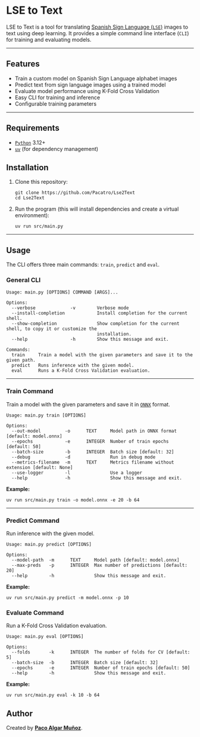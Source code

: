 # LSE to Text

LSE to Text is a tool for translating [Spanish Sign Language (`LSE`)](https://en.wikipedia.org/wiki/Spanish_Sign_Language) images to text using deep learning. It provides a simple command line interface (`CLI`) for training and evaluating models.

---

## Features

- Train a custom model on Spanish Sign Language alphabet images
- Predict text from sign language images using a trained model
- Evaluate model performance using K-Fold Cross Validation
- Easy CLI for training and inference
- Configurable training parameters

---

## Requirements

- [`Python`](https://www.python.org/) 3.12+
- [`uv`](https://docs.astral.sh/uv/) (for dependency management)

## Installation

1. Clone this repository:

   ```terminal
   git clone https://github.com/Pacatro/Lse2Text
   cd Lse2Text
   ```

2. Run the program (this will install dependencies and create a virtual environment):

   ```terminal
   uv run src/main.py
   ```

---

## Usage

The CLI offers three main commands: `train`, `predict` and `eval`.

### General CLI

```terminal
Usage: main.py [OPTIONS] COMMAND [ARGS]...

Options:
  --verbose             -v        Verbose mode
  --install-completion            Install completion for the current shell.
  --show-completion               Show completion for the current shell, to copy it or customize the
                                  installation.
  --help                -h        Show this message and exit.

Commands:
  train     Train a model with the given parameters and save it to the given path.
  predict   Runs inference with the given model.
  eval      Runs a K-Fold Cross Validation evaluation.
```

---

### Train Command

Train a model with the given parameters and save it in [`ONNX`](https://onnx.ai/) format.

```terminal
Usage: main.py train [OPTIONS]

Options:
  --out-model         -o      TEXT     Model path in ONNX format [default: model.onnx]
  --epochs            -e      INTEGER  Number of train epochs [default: 50]
  --batch-size        -b      INTEGER  Batch size [default: 32]
  --debug             -d               Run in debug mode
  --metrics-filename  -m      TEXT     Metrics filename without extension [default: None]
  --use-logger        -l               Use a logger
  --help              -h               Show this message and exit.
```

**Example:**

```terminal
uv run src/main.py train -o model.onnx -e 20 -b 64
```

---

### Predict Command

Run inference with the given model.

```terminal
Usage: main.py predict [OPTIONS]

Options:
  --model-path  -m      TEXT     Model path [default: model.onnx]
  --max-preds   -p      INTEGER  Max number of predictions [default: 20]
  --help        -h               Show this message and exit.
```

**Example:**

```terminal
uv run src/main.py predict -m model.onnx -p 10
```

### Evaluate Command

Run a K-Fold Cross Validation evaluation.

```terminal
Usage: main.py eval [OPTIONS]

Options:
  --folds       -k      INTEGER  The number of folds for CV [default: 5]
  --batch-size  -b      INTEGER  Batch size [default: 32]
  --epochs      -e      INTEGER  Number of train epochs [default: 50]
  --help        -h               Show this message and exit.
```

**Example:**

```terminal
uv run src/main.py eval -k 10 -b 64
```

## Author

Created by [**Paco Algar Muñoz**](https://github.com/Pacatro).
